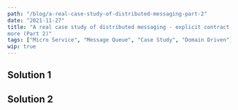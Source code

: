 ```yaml
---
path: "/blog/a-real-case-study-of-distributed-messaging-part-2"
date: "2021-11-27"
title: "A real case study of distributed messaging - explicit contract, business logics driven and
more (Part 2)"
tags: ["Micro Service", "Message Queue", "Case Study", "Domain Driven"]
wip: true
---
```


## Solution 1

## Solution 2

